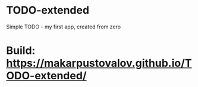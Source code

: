 # TODO-extended
 
Simple TODO - my first app, created from zero

# Build: https://makarpustovalov.github.io/TODO-extended/
